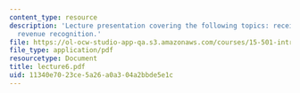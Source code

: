 ```yaml
---
content_type: resource
description: 'Lecture presentation covering the following topics: receivables and
  revenue recognition.'
file: https://ol-ocw-studio-app-qa.s3.amazonaws.com/courses/15-501-introduction-to-financial-and-managerial-accounting-spring-2004/11340e7023ce5a26a0a304a2bbde5e1c_lecture6.pdf
file_type: application/pdf
resourcetype: Document
title: lecture6.pdf
uid: 11340e70-23ce-5a26-a0a3-04a2bbde5e1c
---
```

